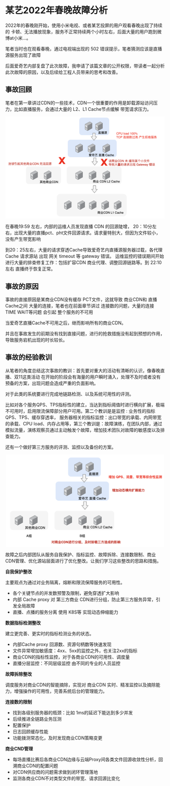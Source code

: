 # 某艺2022年春晚故障分析

2022年的春晚刚开始，使用小米电视、或者某艺投屏的用户观看春晚出现了持续的 卡顿、无法播放现象，服务不正常持续两个小时左右，后面大量的用户跑到微博at小米...。

笔者当时也在观看春晚，通过电视端出现的 502 错误提示，笔者猜测应该是直播源服务出现了故障

后面爱奇艺内部复盘了此次故障，我申请了该篇文章的公开权限，带读者一起分析此次故障的原因，以及后续给工程人员带来的思考和改善。

## 事故回顾

笔者在第一章讲过CDN的一些技术，CDN一个很重要的作用是卸载源站访问压力，比如直播服务，会通过大量的 L2、L1 Cache节点缓解 带宽请求压力。

<div  align="center">
	<img src="/assets/chapter5/iqiyi.png" width = "550"  align=center />
</div>

在春晚19:59 左右，内部的运维人员发现直播 CDN 的回源陡增， 20：10分左右，出现大量的直播pct、pht文件回源请求。请求量特别大，但因为文件较小，没有产生带宽影响

到20：25左右，大量的请求穿透Cache导致爱奇艺内直播源服务器过载，各代理Cache 请求源站 出现 网关 timeout 等 gateway 错误。 运维监控的错误期间开始进行大量的排查修复工作：包括扩容CDN 商业代理、调整回源链路等。到 22:10 左右 直播终于恢复正常。

## 事故的原因

事故的直接原因是某商业CDN没有缓存 PCT文件，这就导致 商业CDN和 直播Cache之间 大量的连接，笔者也在前面章节讲过 连接数的问题，大量的连接 TIME WAIT等问题 会引起 整个服务的不可用

当爱奇艺直播Cache不可用之后，继而影响所有的商业CDN。 

并且在事故发生的前期没有找到直接问题，进行的抢救措施没有起到预想的作用，导致服务宕机出现的时长较长。

## 事故的经验教训

从笔者的角度总结这次事故的教训：首先要对重大的活动有清晰的认识，像春晚直播、双11这类活动 在开始的阶段会有海量的用户瞬时涌入，处理不及时或者没有预备的方案，出现问题会造成严重的负面影响。

对于此类的系统要进行完成地链路检测、以及系统可用性的评测。

比如对各个服务QPS、TPS指标性的建立，当达到指标阈值时进行横向扩展，极端不可用时，启用限流保障部分用户可用。第二个教训是是监控 : 业务性的指标 QPS、TPS、缓存穿透率， 服务器相关的指标监控：出口带宽的承载、内网带宽的承载、CPU load、内存占用等，第三个教训是：故障演练，在团队内部，通过模拟流量，演练观察员通过主动触发个故障，增加技术团队对故障的敏感度以及排查能力。

还有一个做好第三方服务的评测、监控以及备份的方案。

<div  align="center">
	<img src="/assets/chapter5/iqiyi-2.png" width = "500"  align=center />
</div>

故障之后内部团队从服务自我保护、指标监控、故障拆除、连接数限制、商业CDN管理、优化源站层面进行了优化整改。让我们学习这些整改的思路和措施。

**自我保护整改**

主要观点为通过对业务隔离，熔断和限流保障服务的可用性。

- 各个关键节点的并发数预警及限制，避免穿透扩大影响
- 内部 Cache proxy 对 第三方商业 CDN进行分组，防止第三方服务异常，引发全局故障
- 直播、点播的服务分离 使用 K8S等 实现动态伸缩能力

**数据指标检测整改**

建立更完善、更实时的指标检测业务的状态。

- 内部Cache proxy 回源数、资源句柄数等快速发现
- 文件异常增加敏感度：4xx、5xx的监控之外，也关注2xx的指标
- 商业CDN的指标性监控，对于各商业CDN的可用性、调度量
- 直播分层监控：不同层级监控 由不同的专业的人员监控

**故障拆除整改**

调度服务对商业CDN的智能摘除，实现对 商业CDN 实时、精准监控以及摘除能力，增强操作的可用性，完善系统后台的管理能力。

**连接数的限制**

- 找到各级别服务器的瓶颈：比如 1ms的延迟下能达到多少并发
- 后续推进全链路业务压测
- 配置保护
- 日志回顾缓存性能
- 功能拨测常态化，及时发现商业CDN策略变更

**商业CND管理**

- 每场直播比赛后各商业CDN边缘与云端Proxy间各类文件回源收敛性分析，回溯商业CDN的配置问题
- 对CDN供应商的问题需求做到闭环管理落地 
- 监测各商业CDN不对类型文件的带宽、请求回源比变化

